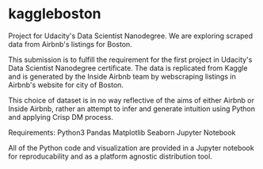# kaggleboston
Project for Udacity's Data Scientist Nanodegree. We are exploring scraped data from Airbnb's listings for Boston.

This submission is to fulfill the requirement for the first project in Udacity's Data Scientist Nanodegree certificate. The data is replicated from
Kaggle and is generated by the Inside Airbnb team by webscraping listings in Airbnb's website for city of Boston.

This choice of dataset is in no way reflective of the aims of either Airbnb or Inside Airbnb, rather an attempt to infer and generate intuition
using Python and applying Crisp DM process.

Requirements:
Python3
Pandas
Matplotlib
Seaborn
Jupyter Notebook

All of the Python code and visualization are provided in a Jupyter notebook for reproducability and as a platform agnostic distribution tool.


